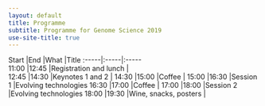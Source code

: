 ```yaml
---
layout: default
title: Programme
subtitle: Programme for Genome Science 2019
use-site-title: true
---
```


Start |End	|What    |Title
:-----|:-----|:-----	
11:00	|12:45	|Registration and lunch | 	
12:45	|14:30	|Keynotes 1 and 2	| 
14:30	|15:00	|Coffee	 | 
15:00	|16:30	|Session 1	|Evolving technologies
16:30	|17:00	|Coffee	 | 
17:00	|18:00	|Session 2	|Evolving technologies
18:00	|19:30	|Wine, snacks, posters | 
